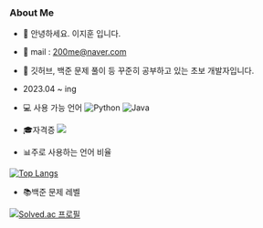 ### About Me

+ 👋 안녕하세요. 이지훈 입니다.
+ 📧 mail : 200me@naver.com
+ 🌱 깃허브, 백준 문제 풀이 등 꾸준히 공부하고 있는 초보 개발자입니다.
+ 2023.04 ~ ing
+ 💻 사용 가능 언어 ![Python](https://img.shields.io/badge/Python-blue)
![Java](https://img.shields.io/badge/Java-orange)
+ 🎓자격증 <img src="https://img.shields.io/badge/Linux-FCC624?style=flat-square&logo=Linux&logoColor=black"/>

+ 📊주로 사용하는 언어 비율

[![Top Langs](https://github-readme-stats.vercel.app/api/top-langs/?username=200me&layout=compact&theme=white&langs_count=2)](https://github.com/anuraghazra/github-readme-stats)

+ 📚백준 문제 레벨

[![Solved.ac 프로필](http://mazassumnida.wtf/api/v2/generate_badge?boj=200me)](https://solved.ac/200me)


